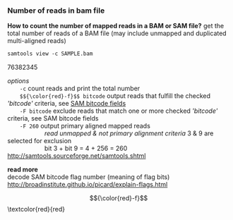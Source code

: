 ### Number of reads in bam file
__How to count the number of mapped reads in a BAM or SAM file?__
get the total number of reads of a BAM file (may include unmapped and duplicated multi-aligned reads)

```diff
samtools view -c SAMPLE.bam
```
  76382345

_options_<br>
  &emsp;&emsp;```-c```  count reads and print the total number<br>
  &emsp;&emsp;```$${\color{red}-f}$$ bitcode```  output reads that fulfill the checked _'bitcode'_ criteria, see [SAM bitcode fields](http://broadinstitute.github.io/picard/explain-flags.html)<br>
  &emsp;&emsp;```-F bitcode```  exclude reads that match one or more checked _'bitcode'_ criteria, see SAM bitcode fields<br>
  &emsp;&emsp;```-F 260```  output primary aligned mapped reads<br>
                      &emsp;&emsp;&emsp;&emsp;&emsp;&emsp;_read unmapped & not primary alignment criteria_ 3 & 9 are selected for exclusion<br>
                      &emsp;&emsp;&emsp;&emsp;&emsp;&emsp;bit 3 + bit 9 = 4 + 256 = 260<br>
http://samtools.sourceforge.net/samtools.shtml<br>

__read more__<br>
decode SAM bitcode flag number (meaning of flag bits)<br>
http://broadinstitute.github.io/picard/explain-flags.html<br>

$${\color{red}-f}$$
\textcolor{red}{red}
